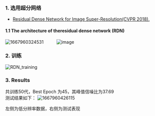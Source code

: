 ### 1. 选用超分网络

* [Residual Dense Network for Image Super-Resolution(CVPR 2018).](https://arxiv.org/abs/1802.08797)


#### 1.1 The architecture of theresidual dense network (RDN)
![1667960324531](https://user-images.githubusercontent.com/111970347/200721110-5800bcf7-3407-4f27-80f2-fdc303daeec7.png)
$\quad \quad$ ![image](https://user-images.githubusercontent.com/111970347/200721170-f37393a3-74ae-41a5-94af-293c3e5a985a.png)

### 2. 训练
![RDN_training](https://user-images.githubusercontent.com/111970347/200721219-b6c63540-702a-4e52-852d-ba84568613a7.png)



### 3. Results
共训练50代，Best Epoch 为45，其峰值信噪比为37.69 \
测试结果如下：
![1667960426115](https://user-images.githubusercontent.com/111970347/200721331-5d26e94f-bbcf-4308-b3bd-74fadf38d88a.png)

左侧为低分辨率数据，右侧为测试表现























































